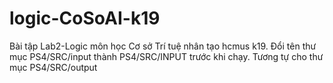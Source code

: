 # logic-CoSoAI-k19
Bài tập Lab2-Logic môn học Cơ sở Trí tuệ nhân tạo hcmus k19.
Đổi tên thư mục PS4/SRC/input thành PS4/SRC/INPUT trước khi chạy. Tương tự cho thư mục PS4/SRC/output
